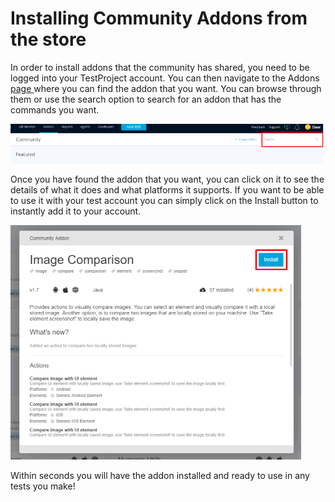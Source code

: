 # Installing Community Addons from the store

In order to install addons that the community has shared, you need to be logged into your TestProject account. You can then navigate to the Addons [page ](https://app.testproject.io/#/addons/community)where you can find the addon that you want. You can browse through them or use the search option to search for an addon that has the commands you want.

![Addon Search](../.gitbook/assets/image%20%28193%29.png)

Once you have found the addon that you want, you can click on it to see the details of what it does and what platforms it supports. If you want to be able to use it with your test account you can simply click on the Install button to instantly add it to your account.

![Install an Addon](../.gitbook/assets/image%20%28179%29.png)

Within seconds you will have the addon installed and ready to use in any tests you make!

